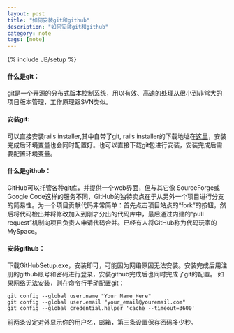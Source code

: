 ```yaml
---
layout: post
title: "如何安装git和github"
description: "如何安装git和github"
category: note
tags: [note]
---
```

{% include JB/setup %}
#### 什么是git：
git是一个开源的分布式版本控制系统，用以有效、高速的处理从很小到非常大的项目版本管理，工作原理跟SVN类似。
#### 安装git:
可以直接安装rails installer,其中自带了git, rails installer的下载地址在[这里](http://pan.baidu.com/share/link?shareid=417696&uk=607566152)，安装完成后环境变量也会同时配置好。也可以直接下载git包进行安装，安装完成后需要配置环境变量。
#### 什么是github：
GitHub可以托管各种git库，并提供一个web界面，但与其它像 SourceForge或Google Code这样的服务不同，GitHub的独特卖点在于从另外一个项目进行分支的简易性。为一个项目贡献代码非常简单：首先点击项目站点的“fork”的按钮，然后将代码检出并将修改加入到刚才分出的代码库中，最后通过内建的“pull request”机制向项目负责人申请代码合并。已经有人将GitHub称为代码玩家的MySpace。
#### 安装github：
下载GitHubSetup.exe，安装即可，可能因为网络原因无法安装。安装完成后用注册的github账号和密码进行登录，安装github完成后也同时完成了git的配置。
如果网络无法安装，则在命令行手动配置git：

	git config --global user.name "Your Name Here"
	git config --global user.email "your_email@youremail.com"
	git config --global credential.helper 'cache --timeout=3600'
前两条设定对外显示你的用户名，邮箱，第三条设置保存密码多少秒。
